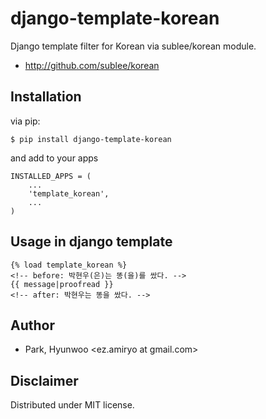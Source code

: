 django-template-korean
======================
Django template filter for Korean via sublee/korean module.

* http://github.com/sublee/korean


Installation
------------
via pip:

    $ pip install django-template-korean

and add to your apps

    INSTALLED_APPS = (
        ...
        'template_korean',
        ...
    )

Usage in django template
-----------------
    {% load template_korean %}
    <!-- before: 박현우(은)는 똥(을)를 쌌다. -->
    {{ message|proofread }}
    <!-- after: 박현우는 똥을 쌌다. -->
        
Author
------
- Park, Hyunwoo \<ez.amiryo at gmail.com\>

Disclaimer
----------
Distributed under MIT license.
